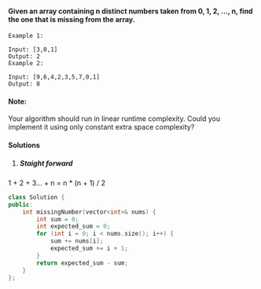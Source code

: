 #### Given an array containing n distinct numbers taken from 0, 1, 2, ..., n, find the one that is missing from the array.

```
Example 1:

Input: [3,0,1]
Output: 2
Example 2:

Input: [9,6,4,2,3,5,7,0,1]
Output: 8
```

#### Note:

Your algorithm should run in linear runtime complexity. Could you implement it using only constant extra space complexity?


#### Solutions

1. ##### Staight forward

1 + 2 + 3... + n = n * (n + 1) / 2

```c++
class Solution {
public:
    int missingNumber(vector<int>& nums) {
        int sum = 0;
        int expected_sum = 0;
        for (int i = 0; i < nums.size(); i++) {
            sum += nums[i];
            expected_sum += i + 1;
        }
        return expected_sum - sum;
    }
};
```